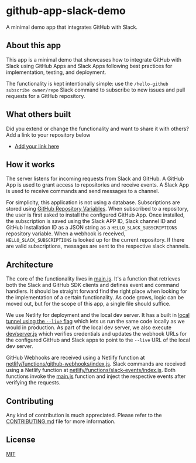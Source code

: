 # github-app-slack-demo

A minimal demo app that integrates GitHub with Slack.

## About this app

This app is a minimal demo that showcases how to integrate GitHub with Slack using GitHub Apps and Slack Apps following best practices for implementation, testing, and deployment.

The functionality is kept intentionally simple: use the `/hello-github subscribe owner/repo` Slack command to subscribe to new issues and pull requests for a GitHub repository.

## What others built

Did you extend or change the functionality and want to share it with others? Add a link to your repository below

- [Add your link here](#tbd)

## How it works

The server listens for incoming requests from Slack and GitHub. A GitHub App is used to grant access to repositories and receive events. A Slack App is used to receive commands and send messages to a channel.

For simplicity, this application is not using a database. Subscriptions are stored using [GitHub Repository Variables](https://docs.github.com/en/actions/learn-github-actions/variables). When subscribed to a repository, the user is first asked to install the configured GitHub App. Once installed, the subscription is saved using the Slack APP ID, Slack channel ID and GitHub Installation ID as a JSON string as a `HELLO_SLACK_SUBSCRIPTIONS` repository variable. When a webhook is received, `HELLO_SLACK_SUBSCRIPTIONS` is looked up for the current repository. If there are valid subscriptions, messages are sent to the respective slack channels.

## Architecture

The core of the functionality lives in [main.js](main.js). It's a function that retrieves both the Slack and GitHub SDK clients and defines event and command handlers. It should be straight forward find the right place when looking for the implementation of a certain functionality. As code grows, logic can be moved out, but for the scope of this app, a single file should suffice.

We use Netlify for deployment and the local dev server. It has a built in [local tunnel using the `--live` flag](https://docs.netlify.com/cli/local-development/#share-a-live-development-server) which lets us run the same code locally as we would in production. As part of the local dev server, we also execute [dev/server.js](dev/server.js) which verifies credentials and updates the webhook URLs for the configured GitHub and Slack apps to point to the `--live` URL of the local dev server.

GitHub Webhooks are received using a Netlify function at [netlify/functions/github-webhooks/index.js](netlify/functions/github-webhooks/index.js). Slack commands are received using a Netlify function at [netlify/functions/slack-events/index.js](netlify/functions/slack-events/index.js). Both functions invoke the [main.js](main.js) function and inject the respective events after verifying the requests.

## Contributing

Any kind of contribution is much appreciated. Please refer to the [CONTRIBUTING.md](CONTRIBUTING.md) file for more information.

## License

[MIT](LICENSE)
